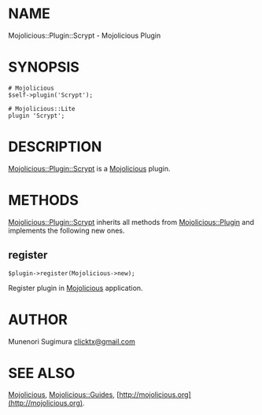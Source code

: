 # NAME

Mojolicious::Plugin::Scrypt - Mojolicious Plugin

# SYNOPSIS

    # Mojolicious
    $self->plugin('Scrypt');

    # Mojolicious::Lite
    plugin 'Scrypt';

# DESCRIPTION

[Mojolicious::Plugin::Scrypt](https://metacpan.org/pod/Mojolicious::Plugin::Scrypt) is a [Mojolicious](https://metacpan.org/pod/Mojolicious) plugin.

# METHODS

[Mojolicious::Plugin::Scrypt](https://metacpan.org/pod/Mojolicious::Plugin::Scrypt) inherits all methods from
[Mojolicious::Plugin](https://metacpan.org/pod/Mojolicious::Plugin) and implements the following new ones.

## register

    $plugin->register(Mojolicious->new);

Register plugin in [Mojolicious](https://metacpan.org/pod/Mojolicious) application.

# AUTHOR

Munenori Sugimura <clicktx@gmail.com>

# SEE ALSO

[Mojolicious](https://metacpan.org/pod/Mojolicious), [Mojolicious::Guides](https://metacpan.org/pod/Mojolicious::Guides), [http://mojolicious.org](http://mojolicious.org).
